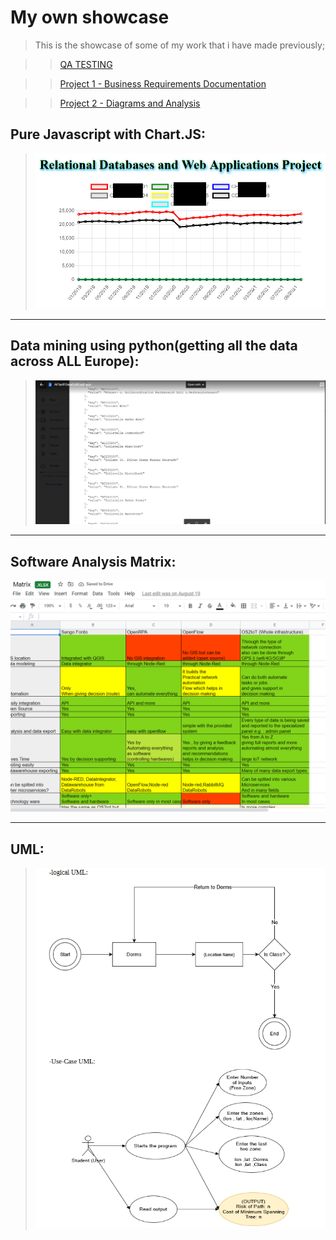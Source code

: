 # My own showcase

> This is the showcase of some of my work that i have made previously;

>>[QA TESTING](https://github.com/XMMR12/showcase/tree/main/testing)

>>[Project 1 - Business Requirements Documentation](https://github.com/XMMR12/showcase/tree/main/Project%201%20%28alogrithm%29)

>>[Project 2 - Diagrams and Analysis](https://github.com/XMMR12/showcase/tree/main/Project%202%20%28logistics%29)


## Pure Javascript with Chart.JS:
> ![Javascript](https://github.com/XMMR12/showcase/blob/main/chart%20js%20project2.png)

---

## Data mining using python(getting all the data across ALL Europe):
> ![Python data mining](https://github.com/XMMR12/showcase/blob/main/Data%20mining%20using%20python(getting%20all%20the%20data%20across%20ALL%20Europe).PNG)

---

## Software Analysis Matrix:
![Software Analysis Matrix.PNG](Software%20Analysis%20Matrix.PNG)

----

## UML:
> ![UML](https://github.com/XMMR12/showcase/blob/main/Project%201%20(alogrithm)/alogrithm%20UML.PNG)
